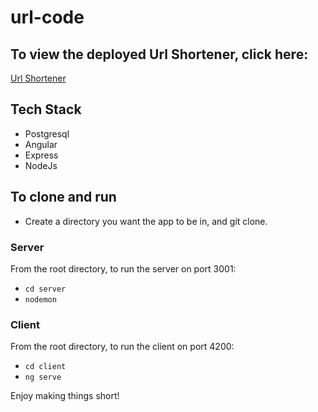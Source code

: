 # url-code
## To view the deployed Url Shortener, click here:
[Url Shortener](https://url-shorten-ui.herokuapp.com/)

## Tech Stack
- Postgresql
- Angular
- Express
- NodeJs

## To clone and run
- Create a directory you want the app to be in, and git clone.

### Server 
From the root directory, to run the server on port 3001:
* ```cd server```
* ```nodemon```

### Client
From the root directory, to run the client on port 4200:
* ```cd client```
* ```ng serve```

Enjoy making things short!
